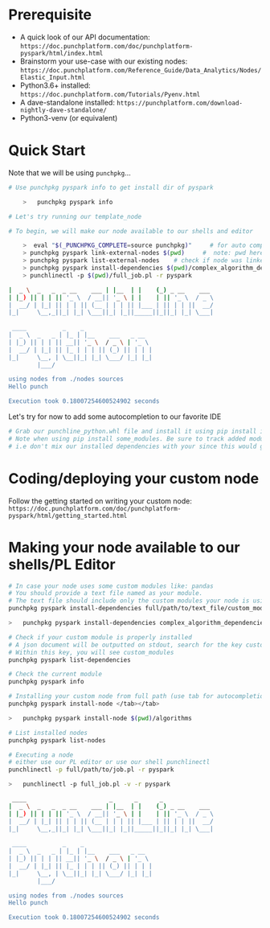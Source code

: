 # Prerequisite

-   A quick look of our API documentation: `https://doc.punchplatform.com/doc/punchplatform-pyspark/html/index.html`
-   Brainstorm your use-case with our existing nodes: `https://doc.punchplatform.com/Reference_Guide/Data_Analytics/Nodes/Elastic_Input.html`
-   Python3.6+ installed: `https://doc.punchplatform.com/Tutorials/Pyenv.html`
-   A dave-standalone installed: `https://punchplatform.com/download-nightly-dave-standalone/`
-   Python3-venv (or equivalent)

# Quick Start

Note that we will be using `punchpkg`...

```sh
# Use punchpkg pyspark info to get install dir of pyspark

    >   punchpkg pyspark info

# Let's try running our template_node

# To begin, we will make our node available to our shells and editor

    >  eval "$(_PUNCHPKG_COMPLETE=source punchpkg)"     # for auto completion
    > punchpkg pyspark link-external-nodes $(pwd)     #  note: pwd here is rootdir of this README.txt
    > punchpkg pyspark list-external-nodes    # check if node was linked properly
    > punchpkg pyspark install-dependencies $(pwd)/complex_algorithm_dependencies   # install custom dependencies needed by your module (note: if the given module is not available on PyPI, please convert your module to PEX and use the same command on your PEX file !)
    > punchlinectl -p $(pwd)/full_job.pl -r pyspark

|  _ \  _   _  _ __    ___ | |__  | |    (_) _ __    ___ 
| |_) || | | || '_ \  / __|| '_ \ | |    | || '_ \  / _ \
|  __/ | |_| || | | || (__ | | | || |___ | || | | ||  __/
|_|     \__,_||_| |_| \___||_| |_||_____||_||_| |_| \___|
                                                         
 ____          _    _                   
|  _ \  _   _ | |_ | |__    ___   _ __  
| |_) || | | || __|| '_ \  / _ \ | '_ \ 
|  __/ | |_| || |_ | | | || (_) || | | |
|_|     \__, | \__||_| |_| \___/ |_| |_|
        |___/                           

using nodes from ./nodes sources
Hello punch

Execution took 0.18007254600524902 seconds
```

Let's try for now to add some autocompletion to our favorite IDE

```sh
# Grab our punchline_python.whl file and install it using pip install in a virtualenv
# Note when using pip install some_modules. Be sure to track added modules in a seperate file.
# i.e don't mix our installed dependencies with your since this would generate big PEX files...
```

# Coding/deploying your custom node

Follow the getting started on writing your custom node: `https://doc.punchplatform.com/doc/punchplatform-pyspark/html/getting_started.html`

# Making your node available to our shells/PL Editor

```sh
# In case your node uses some custom modules like: pandas
# You should provide a text file named as your module. 
# The text file should include only the custom modules your node is using
punchpkg pyspark install-dependencies full/path/to/text_file/custom_modules

>   punchpkg pyspark install-dependencies complex_algorithm_dependencies

# Check if your custom module is properly installed
# A json document will be outputted on stdout, search for the key custom_pex_dependencies
# Within this key, you will see custom_modules
punchpkg pyspark list-dependencies

# Check the current module
punchpkg pyspark info

# Installing your custom node from full path (use tab for autocompletion)
punchpkg pyspark install-node </tab></tab>

>   punchpkg pyspark install-node $(pwd)/algorithms

# List installed nodes
punchpkg pyspark list-nodes

# Executing a node
# either use our PL editor or use our shell punchlinectl
punchlinectl -p full/path/to/job.pl -r pyspark

>   punchlinectl -p full_job.pl -v -r pyspark

 ____                       _      _      _
|  _ \  _   _  _ __    ___ | |__  | |    (_) _ __    ___ 
| |_) || | | || '_ \  / __|| '_ \ | |    | || '_ \  / _ \
|  __/ | |_| || | | || (__ | | | || |___ | || | | ||  __/
|_|     \__,_||_| |_| \___||_| |_||_____||_||_| |_| \___|
                                                         
 ____          _    _                   
|  _ \  _   _ | |_ | |__    ___   _ __  
| |_) || | | || __|| '_ \  / _ \ | '_ \ 
|  __/ | |_| || |_ | | | || (_) || | | |
|_|     \__, | \__||_| |_| \___/ |_| |_|
        |___/                           

using nodes from ./nodes sources
Hello punch

Execution took 0.18007254600524902 seconds
```
